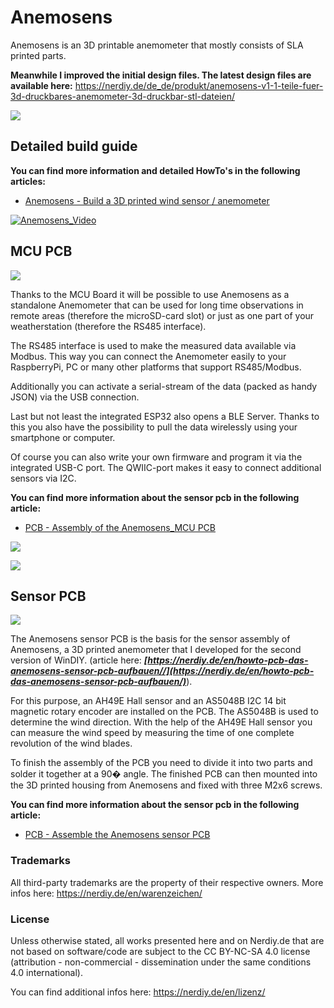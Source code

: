

# Anemosens

Anemosens is an 3D printable anemometer that mostly consists of SLA printed parts.

  **Meanwhile I improved the initial design files. The latest design files are available here:**
     https://nerdiy.de/de_de/produkt/anemosens-v1-1-teile-fuer-3d-druckbares-anemometer-3d-druckbar-stl-dateien/

![](https://github.com/Nerdiyde/Anemosens/blob/main/pictures/Anemosens_overview.png)

  
## Detailed build guide

  

**You can find more information and detailed HowTo's in the following articles:**

- [Anemosens - Build a 3D printed wind sensor / anemometer](https://nerdiy.de/en/howto-anemosens-ein-3d-gedruckten-windsensor-anemometer-aufbauen/)

  

[![Anemosens_Video](https://img.youtube.com/vi/w3RU5c9Zf3Q/0.jpg)](https://www.youtube.com/watch?v=w3RU5c9Zf3Q)

  
  
  

## MCU PCB

  

![](https://github.com/Nerdiyde/Anemosens/blob/main/pictures/1.png)

  

Thanks to the MCU Board it will be possible to use Anemosens as a standalone Anemometer that can be used for long time observations in remote areas (therefore the microSD-card slot) or just as one part of your weatherstation (therefore the RS485 interface).

  

The RS485 interface is used to make the measured data available via Modbus. This way you can connect the Anemometer easily to your RaspberryPi, PC or many other platforms that support RS485/Modbus.

  

Additionally you can activate a serial-stream of the data (packed as handy JSON) via the USB connection.

  

Last but not least the integrated ESP32 also opens a BLE Server. Thanks to this you also have the possibility to pull the data wirelessly using your smartphone or computer.

  

Of course you can also write your own firmware and program it via the integrated USB-C port. The QWIIC-port makes it easy to connect additional sensors via I2C.

  

**You can find more information about the sensor pcb in the following article:**

  

- [PCB - Assembly of the Anemosens_MCU PCB](https://nerdiy.de/en/howto-pcb-anemosens_mcu-pcb-aufbauen/)

  

![](https://github.com/Nerdiyde/Anemosens/blob/main/pictures/2.png)

![](https://github.com/Nerdiyde/Anemosens/blob/main/pictures/RS485.png)

## Sensor PCB
  

![](https://github.com/Nerdiyde/Anemosens/blob/main/pictures/AS5048B.png)

  

The Anemosens sensor PCB is the basis for the sensor assembly of Anemosens, a 3D printed anemometer that I developed for the second version of WinDIY. (article here: **_[https://nerdiy.de/en/howto-pcb-das-anemosens-sensor-pcb-aufbauen//](https://nerdiy.de/en/howto-pcb-das-anemosens-sensor-pcb-aufbauen/)_**).

  

For this purpose, an AH49E Hall sensor and an AS5048B I2C 14 bit magnetic rotary encoder are installed on the PCB. The AS5048B is used to determine the wind direction. With the help of the AH49E Hall sensor you can measure the wind speed by measuring the time of one complete revolution of the wind blades.

  

To finish the assembly of the PCB you need to divide it into two parts and solder it together at a 90� angle. The finished PCB can then mounted into the 3D printed housing from Anemosens and fixed with three M2x6 screws.

  

**You can find more information about the sensor pcb in the following article:**

  

- [PCB - Assemble the Anemosens sensor PCB](https://nerdiy.de/en/howto-pcb-das-anemosens-sensor-pcb-aufbauen/)

  
  

### Trademarks

All third-party trademarks are the property of their respective owners. More infos here: https://nerdiy.de/en/warenzeichen/

  

### License

Unless otherwise stated, all works presented here and on Nerdiy.de that are not based on software/code are subject to the CC BY-NC-SA 4.0 license (attribution - non-commercial - dissemination under the same conditions 4.0 international).

You can find additional infos here: https://nerdiy.de/en/lizenz/
